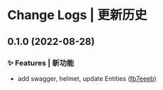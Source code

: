 # Change Logs | 更新历史 


## 0.1.0 (2022-08-28)


### ✨ Features | 新功能

* add swagger, helmet, update Entities ([fb7eeeb](https://github.com/toimc-team/nestjs9-prisma-jwt-template/commit/fb7eeeba542f84c19a86227d4d808a492acc9617))
